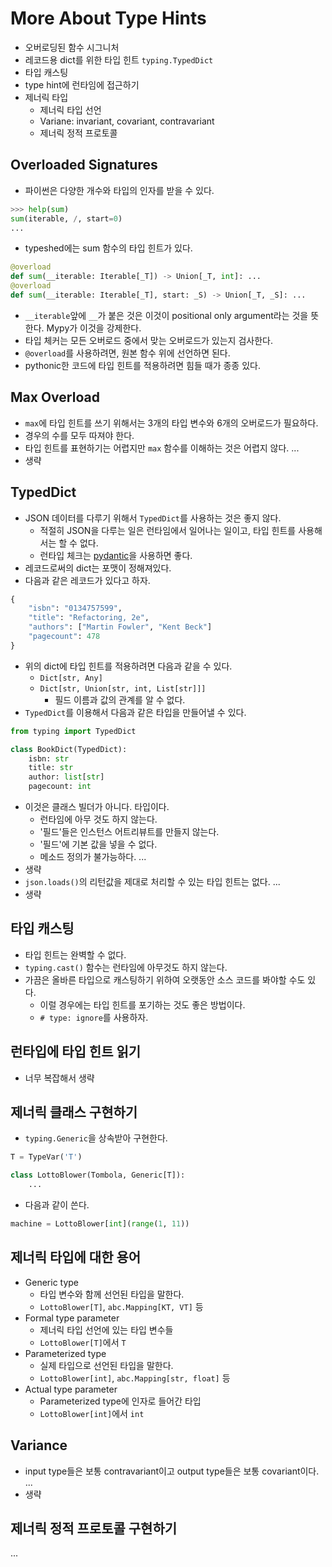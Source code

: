 # More About Type Hints

- 오버로딩된 함수 시그니처
- 레코드용 dict를 위한 타입 힌트 `typing.TypedDict`
- 타입 캐스팅
- type hint에 런타임에 접근하기
- 제너릭 타입
  - 제너릭 타입 선언
  - Variane: invariant, covariant, contravariant
  - 제너릭 정적 프로토콜

## Overloaded Signatures

- 파이썬은 다양한 개수와 타입의 인자를 받을 수 있다.

```python
>>> help(sum)
sum(iterable, /, start=0)
...
```

- typeshed에는 sum 함수의 타입 힌트가 있다.

```python
@overload
def sum(__iterable: Iterable[_T]) -> Union[_T, int]: ...
@overload
def sum(__iterable: Iterable[_T], start: _S) -> Union[_T, _S]: ...
```

- `__iterable`앞에 `__`가 붙은 것은 이것이 positional only argument라는 것을 뜻한다. Mypy가 이것을 강제한다.
- 타입 체커는 모든 오버로드 중에서 맞는 오버로드가 있는지 검사한다.
- `@overload`를 사용하려면, 원본 함수 위에 선언하면 된다.
- pythonic한 코드에 타입 힌트를 적용하려면 힘들 때가 종종 있다.

## Max Overload

- `max`에 타입 힌트를 쓰기 위해서는 3개의 타입 변수와 6개의 오버로드가 필요하다.
- 경우의 수를 모두 따져야 한다.
- 타입 힌트를 표현하기는 어렵지만 `max` 함수를 이해하는 것은 어렵지 않다.
  ...
- 생략

## TypedDict

- JSON 데이터를 다루기 위해서 `TypedDict`를 사용하는 것은 좋지 않다.
  - 적절히 JSON을 다루는 일은 런타임에서 일어나는 일이고, 타입 힌트를 사용해서는 할 수 없다.
  - 런타입 체크는 [pydantic](https://fpy.li/15-5)을 사용하면 좋다.
- 레코드로써의 dict는 포맷이 정해져있다.
- 다음과 같은 레코드가 있다고 하자.

```python
{
    "isbn": "0134757599",
    "title": "Refactoring, 2e",
    "authors": ["Martin Fowler", "Kent Beck"]
    "pagecount": 478
}
```

- 위의 dict에 타입 힌트를 적용하려면 다음과 같을 수 있다.
  - `Dict[str, Any]`
  - `Dict[str, Union[str, int, List[str]]]`
    - 필드 이름과 값의 관계를 알 수 없다.
- `TypedDict`를 이용해서 다음과 같은 타입을 만들어낼 수 있다.

```python
from typing import TypedDict

class BookDict(TypedDict):
    isbn: str
    title: str
    author: list[str]
    pagecount: int
```

- 이것은 클래스 빌더가 아니다. 타입이다.
  - 런타임에 아무 것도 하지 않는다.
  - '필드'들은 인스턴스 어트리뷰트를 만들지 않는다.
  - '필드'에 기본 값을 넣을 수 없다.
  - 메소드 정의가 불가능하다.
    ...
- 생략
- `json.loads()`의 리턴값을 제대로 처리할 수 있는 타입 힌트는 없다.
  ...
- 생략

## 타입 캐스팅

- 타입 힌트는 완벽할 수 없다.
- `typing.cast()` 함수는 런타임에 아무것도 하지 않는다.
- 가끔은 올바른 타입으로 캐스팅하기 위하여 오랫동안 소스 코드를 봐야할 수도 있다.
  - 이럴 경우에는 타입 힌트를 포기하는 것도 좋은 방법이다.
  - `# type: ignore`를 사용하자.

## 런타입에 타입 힌트 읽기

- 너무 복잡해서 생략

## 제너릭 클래스 구현하기

- `typing.Generic`을 상속받아 구현한다.

```python
T = TypeVar('T')

class LottoBlower(Tombola, Generic[T]):
    ...
```

- 다음과 같이 쓴다.

```python
machine = LottoBlower[int](range(1, 11))
```

## 제너릭 타입에 대한 용어

- Generic type
  - 타입 변수와 함께 선언된 타입을 말한다.
  - `LottoBlower[T]`, `abc.Mapping[KT, VT]` 등
- Formal type parameter
  - 제너릭 타입 선언에 있는 타입 변수들
  - `LottoBlower[T]`에서 `T`
- Parameterized type
  - 실제 타입으로 선언된 타입을 말한다.
  - `LottoBlower[int]`, `abc.Mapping[str, float]` 등
- Actual type parameter
  - Parameterized type에 인자로 들어간 타입
  - `LottoBlower[int]`에서 `int`

## Variance

- input type들은 보통 contravariant이고 output type들은 보통 covariant이다.
  ...
- 생략

## 제너릭 정적 프로토콜 구현하기

...
